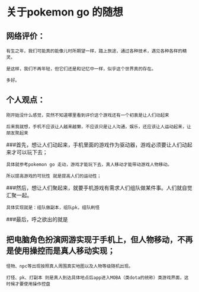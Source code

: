 关于pokemon go 的随想
=======

网络评价：
-----
	有生之年，我们可能真的能像儿时所期望一样，踏上旅途，通过各种技术，遇见各种各样的精灵。
		
	是这样，我们不再年轻，但它们还是和记忆中一样，似乎这个世界真的存在。
		
	多好。
		
个人观点：
-----
	刚开始没什么感觉，突然不知道哪里看到评价这个游戏还有一个初衷是让人们动起来
	
	后来我就想，手机不应该让人越来越懒，不应该只是让人沟通，娱乐，还应该让人运动起来，让朋友聚起来
	
	
###首先，想让人们动起来，手机里面的游戏作为驱动器，游戏必须要让人们动起来才可以玩下去；
	
	具体就参考pokemon go 走动，游戏才能玩下去，真人移动才能带动游戏人物移动。
	
	所以提高游戏的可玩性 就是提高人们的运动性；
	
###然后，想让人们聚起来，就要手机游戏有需求人们组队做某件事。人们就自觉汇聚一起。
	
	具体实现就是：组队做副本，组队pk，组队刷怪
	
###最后，呼之欲出的就是
	
	
把电脑角色扮演网游实现于手机上，但人物移动，不再是使用操控而是真人移动实现；
-----
	怪物、npc等出现按照真人周围真实地图以及人物等级随机出现。
	
	打怪、pk、打副本 则是真人到达具体地点后app进入MOBA（类dota的统称）类游戏界面，这时候才要使用操作控盘
	
	
